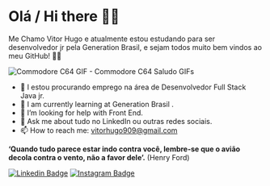 # Olá / Hi there 🤖🖖

Me Chamo Vitor Hugo e atualmente estou estudando para ser desenvolvedor jr pela Generation Brasil, e sejam todos muito bem vindos ao meu GitHub! 📁🔰 




![Commodore C64 GIF - Commodore C64 Saludo GIFs](https://media.tenor.com/images/ff99170c79831e58dd7c9bf6b8e955e7/tenor.gif)




- 🔭 I estou  procurando emprego na área de Desenvolvedor Full Stack Java jr. 
- 🌱 I am currently learning at Generation Brasil .
- 🤔 I’m looking for help with  Front End.
- 💬 Ask me about  tudo no LinkedIn ou outras redes sociais.
- 📫 How to reach me: vitorhugo909@gmail.com




**‘Quando tudo parece estar indo contra você, lembre-se que o avião decola contra o vento, não a favor dele’.** (Henry Ford)



 [![Linkedin Badge](https://img.shields.io/badge/-LinkedIn-navy?style=flat-square&logo=Linkedin&logoColor=white&link=https://www.linkedin.com/in/isadora-rodrigues-stangarlin-48402b141/)](https://www.linkedin.com/in/vitor-hugo-/) [![Instagram Badge](https://img.shields.io/badge/-Instagram-orange?style=flat-square&logo=Instagram&logoColor=white&link=https://www.instagram.com/papodedev/)](https://www.instagram.com/vitu.gs/)
